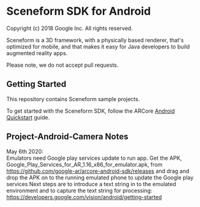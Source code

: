 Sceneform SDK for Android
=====================
Copyright (c) 2018 Google Inc.  All rights reserved.

Sceneform is a 3D framework, with a physically based renderer, that's optimized for mobile, and that makes it easy for Java developers to build augmented reality apps.

Please note, we do not accept pull requests.


## Getting Started

This repository contains Sceneform sample projects.

To get started with the Sceneform SDK, follow the ARCore [Android Quickstart](//developers.google.com/ar/develop/java/quickstart) guide.

## Project-Android-Camera Notes

May 6th 2020:  
Emulators need Google play services update to run app.  Get the APK, Google_Play_Services_for_AR_1.16_x86_for_emulator.apk, from https://github.com/google-ar/arcore-android-sdk/releases and drag and drop the APK on to the running emulated phone to update the Google play services
Next steps are to introduce a text string in to the emulated environment and to capture the text string for processing:  https://developers.google.com/vision/android/getting-started

